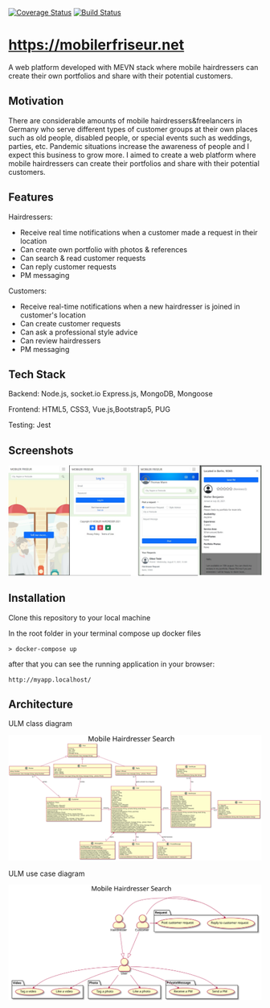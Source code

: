 [![Coverage Status](https://coveralls.io/repos/github/serhatci/mobile-hairdresser/badge.svg?branch=main)](https://coveralls.io/github/serhatci/mobile-hairdresser?branch=main)
[![Build Status](https://app.travis-ci.com/serhatci/mobile-hairdresser.svg?branch=main)](https://app.travis-ci.com/serhatci/mobile-hairdresser)

# https://mobilerfriseur.net

A web platform developed with MEVN stack where mobile hairdressers can create their own portfolios and share with their potential customers.

## Motivation

There are considerable amounts of mobile hairdressers&freelancers in Germany who serve different types of customer groups at their own places such as old people, disabled people, or special events such as weddings, parties, etc. Pandemic situations increase the awareness of people and I expect this business to grow more. I aimed to create a web platform where mobile hairdressers can create their portfolios and share with their potential customers.

## Features

Hairdressers:

- Receive real time notifications when a customer made a request in their location
- Can create own portfolio with photos & references
- Can search & read customer requests
- Can reply customer requests
- PM messaging

Customers:

- Receive real-time notifications when a new hairdresser is joined in customer's location
- Can create customer requests
- Can ask a professional style advice
- Can review hairdressers
- PM messaging

## Tech Stack

Backend:
Node.js,
socket.io
Express.js,
MongoDB,
Mongoose

Frontend: HTML5, CSS3, Vue.js,Bootstrap5, PUG

Testing: Jest

## Screenshots

![Application image](https://github.com/serhatci/mobile-hairdresser/blob/main/backend/dev-data/screenshots/screenshots.jpg)

## Installation

Clone this repository to your local machine

In the root folder in your terminal compose up docker files

```
> docker-compose up
```

after that you can see the running application in your browser:

```
http://myapp.localhost/

```

## Architecture

ULM class diagram

![Application image](https://github.com/serhatci/mobile-hairdresser/blob/main/backend/architecture/class-diagram/class-diagram.svg)

ULM use case diagram

![Application image](https://github.com/serhatci/mobile-hairdresser/blob/main/backend/architecture/use-case-diagram/use-case.svg)
